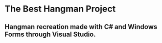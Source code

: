 # The Best Hangman Project
## Hangman recreation made with C# and Windows Forms through Visual Studio.
